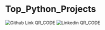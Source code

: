 # Top_Python_Projects
![Github Link QR_CODE](https://github.com/Chandan1307/Top_Python_Projects/assets/107146517/0215761b-a390-4262-a911-315cba36ea9a)
![Linkedin QR_CODE](https://github.com/Chandan1307/Top_Python_Projects/assets/107146517/ad2ee328-1e1c-422b-a7d9-74b35cca1ba3)
